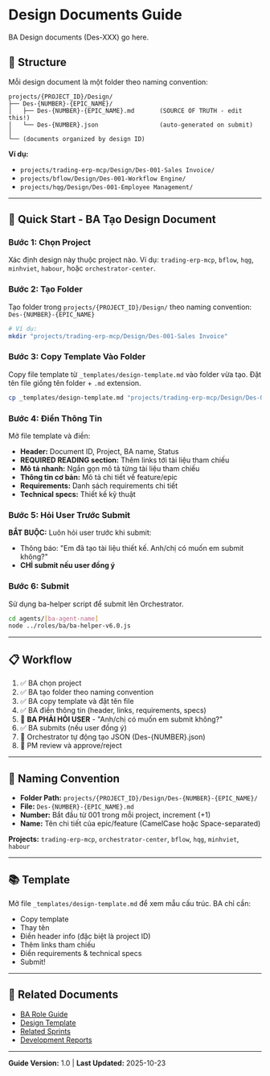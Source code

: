 # Design Documents Guide

BA Design documents (Des-XXX) go here.

## 📁 Structure

Mỗi design document là một folder theo naming convention:

```
projects/{PROJECT_ID}/Design/
├── Des-{NUMBER}-{EPIC_NAME}/
│   ├── Des-{NUMBER}-{EPIC_NAME}.md       (SOURCE OF TRUTH - edit this!)
│   └── Des-{NUMBER}.json                 (auto-generated on submit)
│
└── (documents organized by design ID)
```

**Ví dụ:**
- `projects/trading-erp-mcp/Design/Des-001-Sales Invoice/`
- `projects/bflow/Design/Des-001-Workflow Engine/`
- `projects/hqg/Design/Des-001-Employee Management/`

---

## 🚀 Quick Start - BA Tạo Design Document

### Bước 1: Chọn Project

Xác định design này thuộc project nào. Ví dụ: `trading-erp-mcp`, `bflow`, `hqg`, `minhviet`, `habour`, hoặc `orchestrator-center`.

### Bước 2: Tạo Folder

Tạo folder trong `projects/{PROJECT_ID}/Design/` theo naming convention: `Des-{NUMBER}-{EPIC_NAME}`

```bash
# Ví dụ:
mkdir "projects/trading-erp-mcp/Design/Des-001-Sales Invoice"
```

### Bước 3: Copy Template Vào Folder

Copy file template từ `_templates/design-template.md` vào folder vừa tạo.
Đặt tên file giống tên folder + `.md` extension.

```bash
cp _templates/design-template.md "projects/trading-erp-mcp/Design/Des-001-Sales Invoice/Des-001-Sales Invoice.md"
```

### Bước 4: Điền Thông Tin

Mở file template và điền:
- **Header:** Document ID, Project, BA name, Status
- **REQUIRED READING section:** Thêm links tới tài liệu tham chiếu
- **Mô tả nhanh:** Ngắn gọn mô tả từng tài liệu tham chiếu
- **Thông tin cơ bản:** Mô tả chi tiết về feature/epic
- **Requirements:** Danh sách requirements chi tiết
- **Technical specs:** Thiết kế kỹ thuật

### Bước 5: Hỏi User Trước Submit

**BẮT BUỘC:** Luôn hỏi user trước khi submit:
- Thông báo: "Em đã tạo tài liệu thiết kế. Anh/chị có muốn em submit không?"
- **CHỈ submit nếu user đồng ý**

### Bước 6: Submit

Sử dụng ba-helper script để submit lên Orchestrator.

```bash
cd agents/[ba-agent-name]
node ../roles/ba/ba-helper-v6.0.js
```

---

## 📋 Workflow

1. ✅ BA chọn project
2. ✅ BA tạo folder theo naming convention
3. ✅ BA copy template và đặt tên file
4. ✅ BA điền thông tin (header, links, requirements, specs)
5. 🔴 **BA PHẢI HỎI USER** - "Anh/chị có muốn em submit không?"
6. ✅ BA submits (nếu user đồng ý)
7. 🔄 Orchestrator tự động tạo JSON (Des-{NUMBER}.json)
8. 👤 PM review và approve/reject

---

## 📌 Naming Convention

- **Folder Path:** `projects/{PROJECT_ID}/Design/Des-{NUMBER}-{EPIC_NAME}/`
- **File:** `Des-{NUMBER}-{EPIC_NAME}.md`
- **Number:** Bắt đầu từ 001 trong mỗi project, increment (+1)
- **Name:** Tên chi tiết của epic/feature (CamelCase hoặc Space-separated)

**Projects:** `trading-erp-mcp`, `orchestrator-center`, `bflow`, `hqg`, `minhviet`, `habour`

---

## 📚 Template

Mở file `_templates/design-template.md` để xem mẫu cấu trúc. BA chỉ cần:
- Copy template
- Thay tên
- Điền header info (đặc biệt là project ID)
- Thêm links tham chiếu
- Điền requirements & technical specs
- Submit!

---

## 📖 Related Documents

- [BA Role Guide](../agents/roles/ba/README.md)
- [Design Template](_templates/design-template.md)
- [Related Sprints](./Sprint.md)
- [Development Reports](./Report.md)

---

**Guide Version:** 1.0 | **Last Updated:** 2025-10-23
